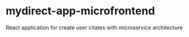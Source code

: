 # mydirect-app-microfrontend


React application for create user citates with microservice architecture
